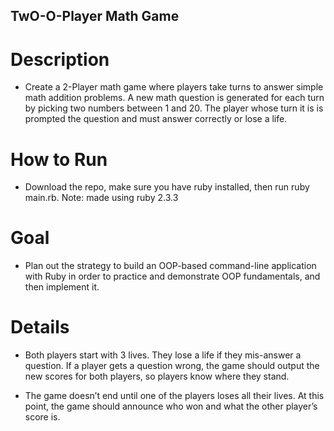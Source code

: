 ## TwO-O-Player Math Game


# Description

- Create a 2-Player math game where players take turns to answer simple math addition problems. A new math question is generated for each turn by picking two numbers between 1 and 20. The player whose turn it is is prompted the question and must answer correctly or lose a life.

# How to Run

- Download the repo, make sure you have ruby installed, then run ruby main.rb. Note: made using ruby 2.3.3

# Goal

- Plan out the strategy to build an OOP-based command-line application with Ruby in order to practice and demonstrate OOP fundamentals, and then implement it.

# Details

- Both players start with 3 lives. They lose a life if they mis-answer a question. If a player gets a question wrong, the game should output the new scores for both players, so players know where they stand.

- The game doesn’t end until one of the players loses all their lives. At this point, the game should announce who won and what the other player’s score is.